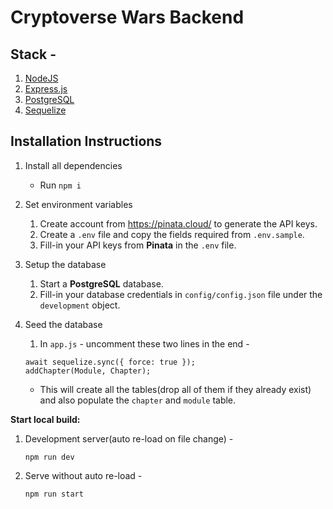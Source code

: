 # Cryptoverse Wars Backend

## Stack -
1. [NodeJS](https://nodejs.org/en/)
2. [Express.js](https://expressjs.com/)
3. [PostgreSQL](https://www.postgresql.org/)
4. [Sequelize](https://sequelize.org/)


## Installation Instructions

1. Install all dependencies

    - Run `npm i` 

2. Set environment variables
    1. Create account from https://pinata.cloud/ to generate the API keys.
    2. Create a `.env` file and copy the fields required from `.env.sample`.
    3. Fill-in your API keys from **Pinata** in the `.env` file.
    
3. Setup the database
    1. Start a **PostgreSQL** database.
    2. Fill-in your database credentials in `config/config.json` file under the `development` object.

4. Seed the database
    1. In `app.js` - uncomment these two lines in the end - 
    ```
    await sequelize.sync({ force: true });
	addChapter(Module, Chapter);
	```
	- This will create all the tables(drop all of them if they already exist) and also populate the `chapter` and `module` table.
	

**Start local build:**
1. Development server(auto re-load on file change) - 
    ```
    npm run dev
    ```
2. Serve without auto re-load - 
    ```
    npm run start
    ```